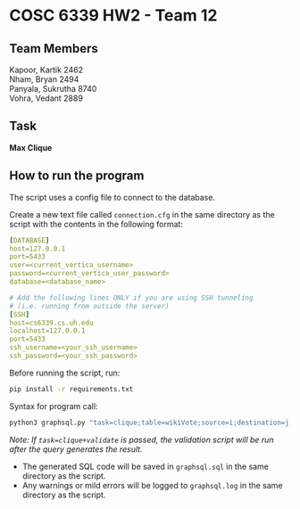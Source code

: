 # COSC 6339 HW2 - Team 12

## Team Members

Kapoor, Kartik  2462 \
Nham, Bryan 2494 \
Panyala, Sukrutha 8740 \
Vohra, Vedant 2889

## Task

**Max Clique**

## How to run the program

The script uses a config file to connect to the database.

Create a new text file called `connection.cfg` in the same directory as the script with the contents in the following format:
```yaml
[DATABASE]
host=127.0.0.1
port=5433
user=<current_vertica_username>
password=<current_vertica_user_password>
database=<database_name>

# Add the following lines ONLY if you are using SSH tunneling 
# (i.e. running from outside the server)
[SSH]
host=cs6339.cs.uh.edu
localhost=127.0.0.1
port=5433
ssh_username=<your_ssh_username>
ssh_password=<your_ssh_password>
```

Before running the script, run:
```bash
pip install -r requirements.txt
```

Syntax for program call:
```bash
python3 graphsql.py "task=clique;table=wikiVote;source=i;destination=j;k=3"
```
*Note: If `task=clique+validate` is passed, the validation script will be run after the query generates the result.*

* The generated SQL code will be saved in `graphsql.sql` in the same directory as the script.
* Any warnings or mild errors will be logged to `graphsql.log` in the same directory as the script.
